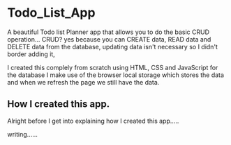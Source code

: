 # Todo_List_App

A beautiful Todo list Planner app that allows you to
do the basic CRUD operation... CRUD? yes
because you can CREATE data, READ data 
and DELETE data from the database, updating
data isn't necessary so I didn't border 
adding it,

I created this complely from scratch using
HTML, CSS and JavaScript for the database 
I make use of the browser local storage
which stores the data and when we refresh
the page we still have the data. 

## How I created this app.

Alright before I get into explaining
how I created this app..... 

writing......
